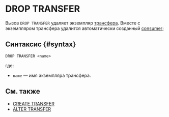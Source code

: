 # DROP TRANSFER

Вызов `DROP TRANSFER` удаляет экземпляр [трансфера](../../../concepts/transfer.md). Вместе с экземпляром трансфера удалится автоматически созданный [consumer](../../../concepts/topic.md#changefeed);

## Синтаксис {#syntax}

```yql
DROP TRANSFER <name>
```

где:

* `name` — имя экземпляра трансфера.

## См. также

* [CREATE TRANSFER](create-transfer.md)
* [ALTER TRANSFER](alter-transfer.md)
